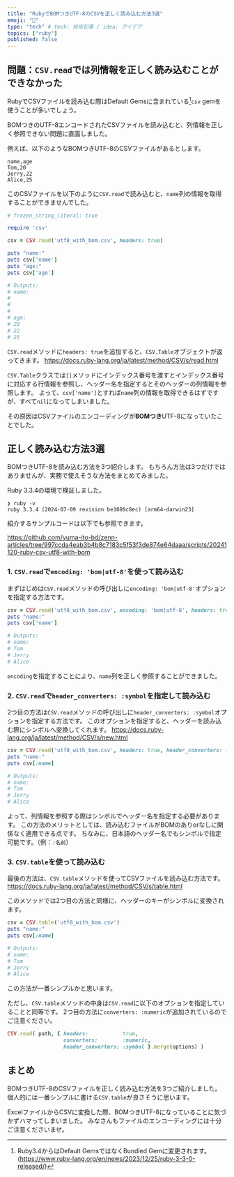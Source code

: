 ```yaml
---
title: "RubyでBOMつきUTF-8のCSVを正しく読み込む方法3選"
emoji: "🦔"
type: "tech" # tech: 技術記事 / idea: アイデア
topics: ["ruby"]
published: false
---
```


## 問題：`CSV.read`では列情報を正しく読み込むことができなかった

RubyでCSVファイルを読み込む際はDefault Gemsに含まれている[^1]`csv` gemを使うことが多いでしょう。

[^1]: Ruby3.4からはDefault GemsではなくBundled Gemに変更されます。 (https://www.ruby-lang.org/en/news/2023/12/25/ruby-3-3-0-released/)

BOMつきのUTF-8エンコードされたCSVファイルを読み込むと、列情報を正しく参照できない問題に直面しました。

例えば、以下のようなBOMつきUTF-8のCSVファイルがあるとします。

```csv:utf8_with_bom.csv
name,age
Tom,20
Jerry,22
Alice,25
```

このCSVファイルを以下のように`CSV.read`で読み込むと、`name`列の情報を取得することができませんでした。

```rb:faild_to_read_csv_with_bom.rb
# frozen_string_literal: true

require 'csv'

csv = CSV.read('utf8_with_bom.csv', headers: true)

puts "name:"
puts csv['name']
puts "age:"
puts csv['age']

# Outputs:
# name:
#
#
#
# age:
# 20
# 22
# 25
```

`CSV.read`メソッドに`headers: true`を追加すると、`CSV.Table`オブジェクトが返ってきます。
https://docs.ruby-lang.org/ja/latest/method/CSV/s/read.html

`CSV.Table`クラスでは`[]`メソッドにインデックス番号を渡すとインデックス番号に対応する行情報を参照し、ヘッダー名を指定するとそのヘッダーの列情報を参照します。
よって、`csv['name']`とすれば`name`列の情報を取得できるはずですが、すべて`nil`になってしまいました。

その原因はCSVファイルのエンコーディングが**BOMつき**UTF-8になっていたことでした。

## 正しく読み込む方法3選

BOMつきUTF-8を読み込む方法を3つ紹介します。
もちろん方法は3つだけではありませんが、実務で使えそうな方法をまとめてみました。

Ruby 3.3.4の環境で検証しました。
```
❯ ruby -v
ruby 3.3.4 (2024-07-09 revision be1089c8ec) [arm64-darwin23]
```

紹介するサンプルコードは以下でも参照できます。

https://github.com/yuma-ito-bd/zenn-articles/tree/997ccda4eab3b4b8c7183c5f53f3de874e64daaa/scripts/20241120-ruby-csv-utf8-with-bom

### 1. `CSV.read`で`encoding: 'bom|utf-8'`を使って読み込む

まずはじめは`CSV.read`メソッドの呼び出しに`encoding: 'bom|utf-8'`オプションを指定する方法です。

```rb:using_csv_read_with_encoding_option.rb
csv = CSV.read('utf8_with_bom.csv', encoding: 'bom|utf-8', headers: true)
puts "name:"
puts csv['name']

# Outputs:
# name:
# Tom
# Jerry
# Alice
```
`encoding`を指定することにより、`name`列を正しく参照することができました。

### 2. `CSV.read`で`header_converters: :symbol`を指定して読み込む

2つ目の方法は`CSV.read`メソッドの呼び出しに`header_converters: :symbol`オプションを指定する方法です。
このオプションを指定すると、ヘッダーを読み込む際にシンボルへ変換してくれます。
https://docs.ruby-lang.org/ja/latest/method/CSV/s/new.html

```rb:using_header_converters.rb
csv = CSV.read('utf8_with_bom.csv', headers: true, header_converters: :symbol)
puts "name:"
puts csv[:name]

# Outputs:
# name:
# Tom
# Jerry
# Alice
```

よって、列情報を参照する際はシンボルでヘッダー名を指定する必要があります。
この方法のメリットとしては、読み込むファイルがBOMのありorなしに関係なく適用できる点です。
ちなみに、日本語のヘッダー名でもシンボルで指定可能です。（例：`:名前`）


### 3. `CSV.table`を使って読み込む

最後の方法は、`CSV.table`メソッドを使ってCSVファイルを読み込む方法です。
https://docs.ruby-lang.org/ja/latest/method/CSV/s/table.html

このメソッドでは2つ目の方法と同様に、ヘッダーのキーがシンボルに変換されます。

```rb:using_csv_table_method.rb
csv = CSV.table('utf8_with_bom.csv')
puts "name:"
puts csv[:name]

# Outputs:
# name:
# Tom
# Jerry
# Alice
```

この方法が一番シンプルかと思います。

ただし、`CSV.table`メソッドの中身は`CSV.read`に以下のオプションを指定していることと同等です。
2つ目の方法に`converters: :numeric`が追加されているのでご注意ください。

```rb
CSV.read( path, { headers:           true,
                  converters:        :numeric,
                  header_converters: :symbol }.merge(options) )
```

## まとめ

BOMつきUTF-8のCSVファイルを正しく読み込む方法を3つご紹介しました。
個人的には一番シンプルに書ける`CSV.table`が良さそうに思います。

ExcelファイルからCSVに変換した際、BOMつきUTF-8になっていることに気づかずハマってしまいました。
みなさんもファイルのエンコーディングには十分ご注意くださいませ。
